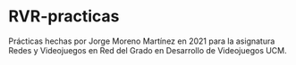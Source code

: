 # RVR-practicas
Prácticas hechas por Jorge Moreno Martínez en 2021 para la asignatura Redes y Videojuegos en Red del Grado en Desarrollo de Videojuegos UCM.
